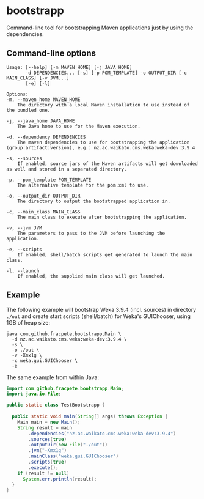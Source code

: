 # bootstrapp
Command-line tool for bootstrapping Maven applications just by using the dependencies.


## Command-line options

```
Usage: [--help] [-m MAVEN_HOME] [-j JAVA_HOME]
       -d DEPENDENCIES... [-s] [-p POM_TEMPLATE] -o OUTPUT_DIR [-c MAIN_CLASS] [-v JVM...]
       [-e] [-l]

Options:
-m, --maven_home MAVEN_HOME
	The directory with a local Maven installation to use instead of the bundled one.

-j, --java_home JAVA_HOME
	The Java home to use for the Maven execution.

-d, --dependency DEPENDENCIES
	The maven dependencies to use for bootstrapping the application (group:artifact:version), e.g.: nz.ac.waikato.cms.weka:weka-dev:3.9.4

-s, --sources
	If enabled, source jars of the Maven artifacts will get downloaded as well and stored in a separated directory.

-p, --pom_template POM_TEMPLATE
	The alternative template for the pom.xml to use.

-o, --output_dir OUTPUT_DIR
	The directory to output the bootstrapped application in.

-c, --main_class MAIN_CLASS
	The main class to execute after bootstrapping the application.

-v, --jvm JVM
	The parameters to pass to the JVM before launching the application.

-e, --scripts
	If enabled, shell/batch scripts get generated to launch the main class.

-l, --launch
	If enabled, the supplied main class will get launched.
```

## Example

The following example will bootstrap Weka 3.9.4 (incl. sources)
in directory `./out` and create start scripts (shell/batch) for
Weka's GUIChooser, using 1GB of heap size:

```
java com.github.fracpete.bootstrapp.Main \
  -d nz.ac.waikato.cms.weka:weka-dev:3.9.4 \
  -s \ 
  -o ./out \
  -v -Xmx1g \
  -c weka.gui.GUIChooser \
  -e
```

The same example from within Java:

```java
import com.github.fracpete.bootstrapp.Main;
import java.io.File;

public static class TestBootstrapp {
  
  public static void main(String[] args) throws Exception {
    Main main = new Main();
    String result = main
        .dependencies("nz.ac.waikato.cms.weka:weka-dev:3.9.4")
        .sources(true)
        .outputDir(new File("./out"))
        .jvm("-Xmx1g")
        .mainClass("weka.gui.GUIChooser")
        .scripts(true)
        .execute();
    if (result != null)
      System.err.println(result);
  }
}
```
